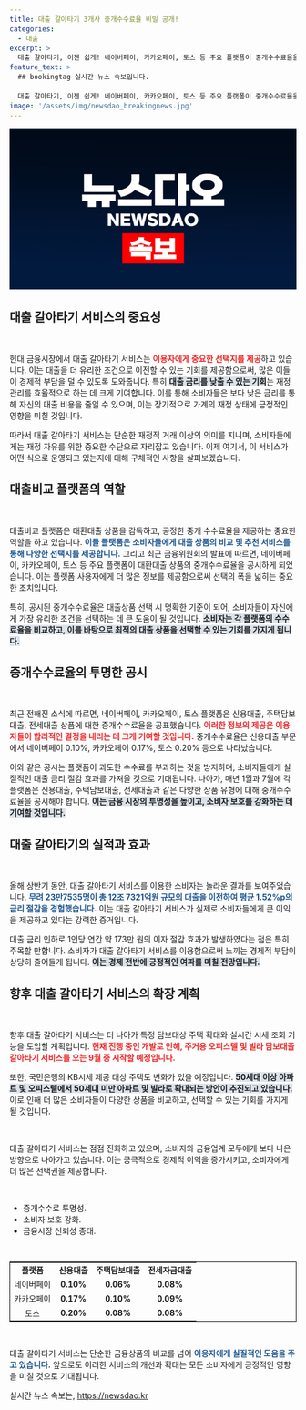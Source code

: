 ```yaml
---
title: 대출 갈아타기 3개사 중개수수료율 비밀 공개!
categories:
  - 대출
excerpt: >
  대출 갈아타기, 이젠 쉽게! 네이버페이, 카카오페이, 토스 등 주요 플랫폼이 중개수수료율을 공시해, 저렴한 대출 이자를 위한 정보 제공에 나섰습니다. 클릭하면 더 많은 혜택을 알고 싶어질 거예요!
feature_text: >
  ## bookingtag 실시간 뉴스 속보입니다.

  대출 갈아타기, 이젠 쉽게! 네이버페이, 카카오페이, 토스 등 주요 플랫폼이 중개수수료율을 공시해, 저렴한 대출 이자를 위한 정보 제공에 나섰습니다. 클릭하면 더 많은 혜택을 알고 싶어질 거예요!
image: '/assets/img/newsdao_breakingnews.jpg'
---
```


<p><img src="/assets/img/newsdao_breakingnews.jpg" alt="bookingtag 속보" /></p>

<h2 data-ke-size="size26">대출 갈아타기 서비스의 중요성</h2>

<p data-ke-size="size16">&nbsp;</p>

<p>현대 금융시장에서 대출 갈아타기 서비스는 <b><span style="color: #ee2323;">이용자에게 중요한 선택지를 제공</span></b>하고 있습니다. 이는 대출을 더 유리한 조건으로 이전할 수 있는 기회를 제공함으로써, 많은 이들이 경제적 부담을 덜 수 있도록 도와줍니다. 특히 <b><span style="background-color: #21538527;">대출 금리를 낮출 수 있는 기회</span></b>는 재정 관리를 효율적으로 하는 데 크게 기여합니다. 이를 통해 소비자들은 보다 낮은 금리를 통해 자신의 대출 비용을 줄일 수 있으며, 이는 장기적으로 가계의 재정 상태에 긍정적인 영향을 미칠 것입니다. </p>

<p>따라서 대출 갈아타기 서비스는 단순한 재정적 거래 이상의 의미를 지니며, 소비자들에게는 재정 자유를 위한 중요한 수단으로 자리잡고 있습니다. 이제 여기서, 이 서비스가 어떤 식으로 운영되고 있는지에 대해 구체적인 사항을 살펴보겠습니다. </p>

<h2 data-ke-size="size26">대출비교 플랫폼의 역할</h2>

<p data-ke-size="size16">&nbsp;</p>

<p>대출비교 플랫폼은 대환대출 상품을 감독하고, 공정한 중개 수수료율을 제공하는 중요한 역할을 하고 있습니다. <b><span style="color: #1a5490;">이들 플랫폼은 소비자들에게 대출 상품의 비교 및 추천 서비스를 통해 다양한 선택지를 제공합니다.</span></b> 그리고 최근 금융위원회의 발표에 따르면, 네이버페이, 카카오페이, 토스 등 주요 플랫폼이 대환대출 상품의 중개수수료율을 공시하게 되었습니다. 이는 플랫폼 사용자에게 더 많은 정보를 제공함으로써 선택의 폭을 넓히는 중요한 조치입니다.</p>

<p>특히, 공시된 중개수수료율은 대출상품 선택 시 명확한 기준이 되어, 소비자들이 자신에게 가장 유리한 조건을 선택하는 데 큰 도움이 될 것입니다. <b><span style="background-color: #21538527;">소비자는 각 플랫폼의 수수료율을 비교하고, 이를 바탕으로 최적의 대출 상품을 선택할 수 있는 기회를 가지게 됩니다.</span></b></p>

<h2 data-ke-size="size26">중개수수료율의 투명한 공시</h2>

<p data-ke-size="size16">&nbsp;</p>

<p>최근 전해진 소식에 따르면, 네이버페이, 카카오페이, 토스 플랫폼은 신용대출, 주택담보대출, 전세대출 상품에 대한 중개수수료율을 공표했습니다. <b><span style="color: #ee2323;">이러한 정보의 제공은 이용자들이 합리적인 결정을 내리는 데 크게 기여할 것입니다.</span></b> 중개수수료율은 신용대출 부문에서 네이버페이 0.10%, 카카오페이 0.17%, 토스 0.20% 등으로 나타났습니다. </p>

<p>이와 같은 공시는 플랫폼이 과도한 수수료를 부과하는 것을 방지하며, 소비자들에게 실질적인 대출 금리 절감 효과를 가져올 것으로 기대됩니다. 나아가, 매년 1월과 7월에 각 플랫폼은 신용대출, 주택담보대출, 전세대출과 같은 다양한 상품 유형에 대해 중개수수료율을 공시해야 합니다. <b><span style="background-color: #21538527;">이는 금융 시장의 투명성을 높이고, 소비자 보호를 강화하는 데 기여할 것입니다.</span></b></p>

<h2 data-ke-size="size26">대출 갈아타기의 실적과 효과</h2>

<p data-ke-size="size16">&nbsp;</p>

<p>올해 상반기 동안, 대출 갈아타기 서비스를 이용한 소비자는 놀라운 결과를 보여주었습니다. <b><span style="color: #1a5490;">무려 23만7535명이 총 12조 7321억원 규모의 대출을 이전하여 평균 1.52%p의 금리 절감을 경험했습니다.</span></b> 이는 대출 갈아타기 서비스가 실제로 소비자들에게 큰 이익을 제공하고 있다는 강력한 증거입니다. </p>

<p>대출 금리 인하로 1인당 연간 약 173만 원의 이자 절감 효과가 발생하였다는 점은 특히 주목할 만합니다. 소비자가 대출 갈아타기 서비스를 이용함으로써 느끼는 경제적 부담이 상당히 줄어들게 됩니다. <b><span style="background-color: #21538527;">이는 경제 전반에 긍정적인 여파를 미칠 전망입니다.</span></b></p>

<h2 data-ke-size="size26">향후 대출 갈아타기 서비스의 확장 계획</h2>

<p data-ke-size="size16">&nbsp;</p>

<p>향후 대출 갈아타기 서비스는 더 나아가 특정 담보대상 주택 확대와 실시간 시세 조회 기능을 도입할 계획입니다. <b><span style="color: #ee2323;">현재 진행 중인 개발로 인해, 주거용 오피스텔 및 빌라 담보대출 갈아타기 서비스를 오는 9월 중 시작할 예정입니다.</span></b> </p>

<p>또한, 국민은행의 KB시세 제공 대상 주택도 변화가 있을 예정입니다. <b><span style="background-color: #21538527;">50세대 이상 아파트 및 오피스텔에서 50세대 미만 아파트 및 빌라로 확대되는 방안이 추진되고 있습니다.</span></b> 이로 인해 더 많은 소비자들이 다양한 상품을 비교하고, 선택할 수 있는 기회를 가지게 될 것입니다.</p>

<p data-ke-size="size16">&nbsp;</p>

<p>대출 갈아타기 서비스는 점점 진화하고 있으며, 소비자와 금융업계 모두에게 보다 나은 방향으로 나아가고 있습니다. 이는 궁극적으로 경제적 이익을 증가시키고, 소비자에게 더 많은 선택권을 제공합니다. </p>

<p data-ke-size="size16">&nbsp;</p>

<ul>
    <li>중개수수료 투명성.</li>
    <li>소비자 보호 강화.</li>
    <li>금융시장 신뢰성 증대.</li>
</ul>

<p data-ke-size="size16">&nbsp;</p>

<table style="border: 1px solid #000;">
    <tr>
        <td style="text-align: center; height: 17px;"><b>플랫폼</b></td>
        <td style="text-align: center; height: 17px;"><b>신용대출</b></td>
        <td style="text-align: center; height: 17px;"><b>주택담보대출</b></td>
        <td style="text-align: center; height: 17px;"><b>전세자금대출</b></td>
    </tr>
    <tr>
        <td style="text-align: center; height: 17px;">네이버페이</td>
        <td style="text-align: center; height: 17px;"><b>0.10%</b></td>
        <td style="text-align: center; height: 17px;"><b>0.06%</b></td>
        <td style="text-align: center; height: 17px;"><b>0.08%</b></td>
    </tr>
    <tr>
        <td style="text-align: center; height: 17px;">카카오페이</td>
        <td style="text-align: center; height: 17px;"><b>0.17%</b></td>
        <td style="text-align: center; height: 17px;"><b>0.10%</b></td>
        <td style="text-align: center; height: 17px;"><b>0.09%</b></td>
    </tr>
    <tr>
        <td style="text-align: center; height: 17px;">토스</td>
        <td style="text-align: center; height: 17px;"><b>0.20%</b></td>
        <td style="text-align: center; height: 17px;"><b>0.08%</b></td>
        <td style="text-align: center; height: 17px;"><b>0.08%</b></td>
    </tr>
</table>

<p data-ke-size="size16">&nbsp;</p>

<p>대출 갈아타기 서비스는 단순한 금융상품의 비교를 넘어 <b><span style="color: #1a5490;">이용자에게 실질적인 도움을 주고 있습니다.</span></b> 앞으로도 이러한 서비스의 개선과 확대는 모든 소비자에게 긍정적인 영향을 미칠 것으로 기대됩니다.</p>
실시간 뉴스 속보는, <a href="https://newsdao.kr" rel="dofollow">https://newsdao.kr</a>


